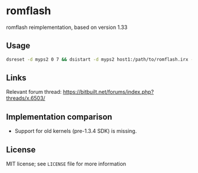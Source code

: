 # romflash

romflash reimplementation, based on version 1.33

## Usage

```bash
dsreset -d myps2 0 7 && dsistart -d myps2 host1:/path/to/romflash.irx -param1 -param2 /path/to/datafile.rom && dsreset -d myps2 0 0
```

## Links

Relevant forum thread: https://bitbuilt.net/forums/index.php?threads/x.6503/  

## Implementation comparison

* Support for old kernels (pre-1.3.4 SDK) is missing.  

## License

MIT license; see `LICENSE` file for more information

